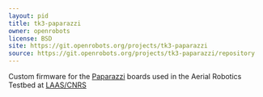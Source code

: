 ```yaml
---
layout: pid
title: tk3-paparazzi
owner: openrobots
license: BSD
site: https://git.openrobots.org/projects/tk3-paparazzi
source: https://git.openrobots.org/projects/tk3-paparazzi/repository
---
```

Custom firmware for the
[Paparazzi](https://wiki.paparazziuav.org/wiki/Category:Autopilots) boards
used in the Aerial Robotics Testbed at [LAAS/CNRS](https://www.laas.fr)
